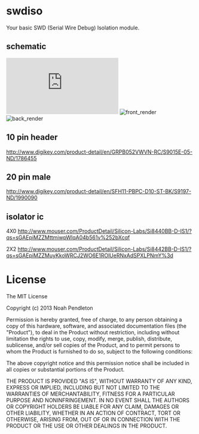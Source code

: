 swdiso
======
Your basic SWD (Serial Wire Debug) Isolation module.

schematic
---------
![schematic](https://raw.github.com/noahp/swdiso/master/hw/kicad/swdiso.pdf)
![front_render](https://raw.github.com/noahp/swdiso/master/hw/front_render.png)
![back_render](https://raw.github.com/noahp/swdiso/master/hw/back_render.png)

10 pin header
------
http://www.digikey.com/product-detail/en/GRPB052VWVN-RC/S9015E-05-ND/1786455

20 pin male
------
http://www.digikey.com/product-detail/en/SFH11-PBPC-D10-ST-BK/S9197-ND/1990090

isolator ic
------
4X0
http://www.mouser.com/ProductDetail/Silicon-Labs/Si8440BB-D-IS1/?qs=sGAEpiMZZMttmiwpWlqA04b561v%252bXcqf

2X2
http://www.mouser.com/ProductDetail/Silicon-Labs/Si8442BB-D-IS1/?qs=sGAEpiMZZMuyKkoWRCJ2WO6E1ROlUeRNxAdSPXLPNmY%3d

License
======
The MIT License

Copyright (c) 2013 Noah Pendleton

Permission is hereby granted, free of charge, to any person obtaining a copy of this hardware, software, and associated documentation files (the "Product"), to deal in the Product without restriction, including without limitation the rights to use, copy, modify, merge, publish, distribute, sublicense, and/or sell copies of the Product, and to permit persons to whom the Product is furnished to do so, subject to the following conditions:

The above copyright notice and this permission notice shall be included in all copies or substantial portions of the Product.

THE PRODUCT IS PROVIDED "AS IS", WITHOUT WARRANTY OF ANY KIND, EXPRESS OR IMPLIED, INCLUDING BUT NOT LIMITED TO THE WARRANTIES OF MERCHANTABILITY, FITNESS FOR A PARTICULAR PURPOSE AND NONINFRINGEMENT. IN NO EVENT SHALL THE AUTHORS OR COPYRIGHT HOLDERS BE LIABLE FOR ANY CLAIM, DAMAGES OR OTHER LIABILITY, WHETHER IN AN ACTION OF CONTRACT, TORT OR OTHERWISE, ARISING FROM, OUT OF OR IN CONNECTION WITH THE PRODUCT OR THE USE OR OTHER DEALINGS IN THE PRODUCT.
